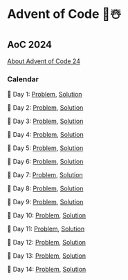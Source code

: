 # Advent of Code 🎄☃️

## AoC 2024
[About Advent of Code 24](https://adventofcode.com/2024/about)

### Calendar

📅 Day 1: [Problem](https://adventofcode.com/2024/day/1), [Solution](2024/tor_1/tor.py) 

📅 Day 2: [Problem](https://adventofcode.com/2024/day/2), [Solution](2024/tor_2/tor.py)

📅 Day 3: [Problem](https://adventofcode.com/2024/day/3), [Solution](2024/tor_3/tor.py)

📅 Day 4: [Problem](https://adventofcode.com/2024/day/4), [Solution](2024/tor_4/tor.py)

📅 Day 5: [Problem](https://adventofcode.com/2024/day/5), [Solution](2024/tor_5/tor.py)

📅 Day 6: [Problem](https://adventofcode.com/2024/day/6), [Solution](2024/tor_6/tor.py)

📅 Day 7: [Problem](https://adventofcode.com/2024/day/7), [Solution](2024/tor_7/tor.py)

📅 Day 8: [Problem](https://adventofcode.com/2024/day/8), [Solution](2024/tor_8/tor.py)

📅 Day 9: [Problem](https://adventofcode.com/2024/day/9), [Solution](2024/tor_9/tor.py)

📅 Day 10: [Problem](https://adventofcode.com/2024/day/10), [Solution](2024/tor_10/tor.py)

📅 Day 11: [Problem](https://adventofcode.com/2024/day/11), [Solution](2024/tor_11/tor.py)

📅 Day 12: [Problem](https://adventofcode.com/2024/day/12), [Solution](2024/tor_12/tor.py)

📅 Day 13: [Problem](https://adventofcode.com/2024/day/13), [Solution](2024/tor_13/tor.py)

📅 Day 14: [Problem](https://adventofcode.com/2024/day/14), [Solution](2024/tor_14/tor.py)
